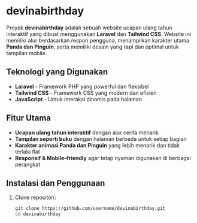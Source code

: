 # devinabirthday

Proyek **devinabirthday** adalah sebuah website ucapan ulang tahun interaktif yang dibuat menggunakan **Laravel** dan **Tailwind CSS**. Website ini memiliki alur berdasarkan respon pengguna, menampilkan karakter utama **Panda dan Pinguin**, serta memiliki desain yang rapi dan optimal untuk tampilan mobile.

## Teknologi yang Digunakan

-   **Laravel** - Framework PHP yang powerful dan fleksibel
-   **Tailwind CSS** - Framework CSS yang modern dan efisien
-   **JavaScript** - Untuk interaksi dinamis pada halaman

## Fitur Utama

-   **Ucapan ulang tahun interaktif** dengan alur cerita menarik
-   **Tampilan seperti buku** dengan halaman berbeda untuk setiap bagian
-   **Karakter animasi Panda dan Pinguin** yang lebih menarik dan tidak terlalu flat
-   **Responsif & Mobile-friendly** agar tetap nyaman digunakan di berbagai perangkat

## Instalasi dan Penggunaan

1. Clone repositori:
    ```bash
    git clone https://github.com/username/devinabirthday.git
    cd devinabirthday
    ```
